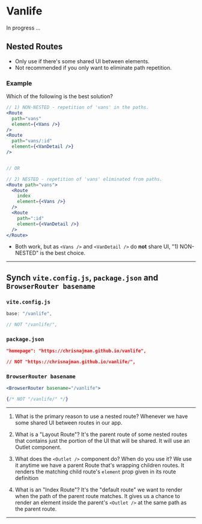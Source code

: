 # Vanlife

In progress ...

## Nested Routes

- Only use if there's some shared UI between elements.
- Not recommended if you only want to eliminate path repetition.

### Example

Which of the following is the best solution?

```jsx
// 1) NON-NESTED - repetition of 'vans' in the paths.
<Route
  path="vans"
  element={<Vans />}
/>
<Route
  path="vans/:id"
  element={<VanDetail />}
/>


// OR

// 2) NESTED - repetition of 'vans' eliminated from paths.
<Route path="vans">
  <Route
    index
    element={<Vans />}
  />
  <Route
    path=":id"
    element={<VanDetail />}
  />
</Route>
```

- Both work, but as `<Vans />` and `<VanDetail />` do **not** share UI, "1) NON-NESTED" is the best choice.

---

## Synch `vite.config.js`, `package.json` and `BrowserRouter basename`

### `vite.config.js`

```JavaScript
base: "/vanlife",

// NOT "/vanlife/",
```

### `package.json`

```JSON
"homepage": "https://chrisnajman.github.io/vanlife",

// NOT "https://chrisnajman.github.io/vanlife/",

```

### `BrowserRouter basename`

```jsx
<BrowserRouter basename="/vanlife">

{/* NOT "/vanlife/" */}
```

---

1. What is the primary reason to use a nested route?
   Whenever we have some shared UI between routes in our app.

2. What is a "Layout Route"?
   It's the parent route of some nested routes that contains just
   the portion of the UI that will be shared. It will use an Outlet
   component.

3. What does the `<Outlet />` component do? When do you use it?
   We use it anytime we have a parent Route that's wrapping
   children routes. It renders the matching child route's
   `element` prop given in its route definition

4. What is an "Index Route"?
   It's the "default route" we want to render when the path
   of the parent route matches. It gives us a chance to render
   an element inside the parent's `<Outlet />` at the same path
   as the parent route.

---
